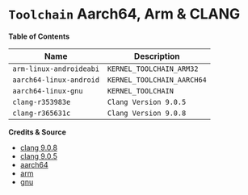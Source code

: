 # `Toolchain` Aarch64, Arm & CLANG

**Table of Contents**

| Name                    | Description                |
| ----------------------- | -------------------------- |
| `arm-linux-androideabi` | `KERNEL_TOOLCHAIN_ARM32`   |
| `aarch64-linux-android` | `KERNEL_TOOLCHAIN_AARCH64` |
| `aarch64-linux-gnu`     | `KERNEL_TOOLCHAIN`         |
| `clang-r353983e`        | `Clang Version 9.0.5`      |
| `clang-r365631c`        | `Clang Version 9.0.8`      |

**Credits & Source**

* [clang 9.0.8](https://android.googlesource.com/platform/prebuilts/clang/host/linux-x86/+archive/ee5ad7f5229892ff06b476e5b5a11ca1f39bf3a9/clang-r365631c.tar.gz)
* [clang 9.0.5](https://android.googlesource.com/platform/prebuilts/clang/host/linux-x86/+archive/f8e856556909898bd35ee8eae829437721b5a3db/clang-r353983e.tar.gz)
* [aarch64](https://android.googlesource.com/platform/prebuilts/gcc/linux-x86/aarch64/aarch64-linux-android-4.9/+archive/refs/heads/pie-release.tar.gz)
* [arm](https://android.googlesource.com/platform/prebuilts/gcc/linux-x86/arm/arm-linux-androideabi-4.9/+archive/refs/heads/pie-release.tar.gz)
* [gnu](https://github.com/theradcolor/aarch64-linux-gnu)

